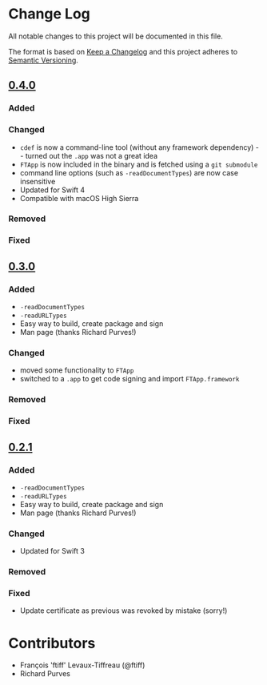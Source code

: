 # Change Log
All notable changes to this project will be documented in this file.

The format is based on [Keep a Changelog](http://keepachangelog.com/)
and this project adheres to [Semantic Versioning](http://semver.org/).

## [0.4.0]

### Added


### Changed

* `cdef` is now a command-line tool (without any framework dependency) -- turned out the `.app` was not a great idea
* `FTApp` is now included in the binary and is fetched using a `git submodule`
* command line options (such as `-readDocumentTypes`) are now case insensitive
* Updated for Swift 4
* Compatible with macOS High Sierra

### Removed


### Fixed



## [0.3.0]

### Added

* `-readDocumentTypes`
*  `-readURLTypes`
* Easy way to build, create package and sign
* Man page (thanks Richard Purves!)

### Changed

* moved some functionality to `FTApp`
* switched to a `.app` to get code signing and import `FTApp.framework`

### Removed

### Fixed


## [0.2.1]

### Added

* `-readDocumentTypes`
*  `-readURLTypes`
* Easy way to build, create package and sign
* Man page (thanks Richard Purves!)

### Changed

* Updated for Swift 3

### Removed

### Fixed
* Update certificate as previous was revoked by mistake (sorry!)

# Contributors

- François 'ftiff' Levaux-Tiffreau (@ftiff)
- Richard Purves


[0.4.0]: https://github.com/Shufflepuck/cdef/compare/v2.3.0...v2.4.0
[0.3.0]: https://github.com/Shufflepuck/cdef/compare/v0.2.1...v2.3.0
[0.2.1]: https://github.com/Shufflepuck/cdef/compare/v0.2...v0.2.1
